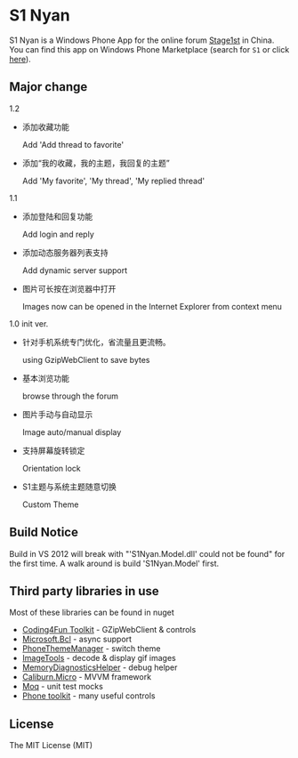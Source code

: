 ﻿# S1 Nyan

S1 Nyan is a Windows Phone App for the online forum [Stage1st](http://bbs.saraba1st.com/2b) in China. You can find this app on Windows Phone Marketplace (search for `S1` or click [here](http://www.windowsphone.com/s?appid=61790166-792c-493b-bcc2-a2f1506292f5)).

## Major change

1.2

* 添加收藏功能
	
	Add 'Add thread to favorite'

* 添加“我的收藏，我的主题，我回复的主题”

	Add 'My favorite', 'My thread', 'My replied thread'

1.1

* 添加登陆和回复功能

    Add login and reply

* 添加动态服务器列表支持

    Add dynamic server support

* 图片可长按在浏览器中打开

    Images now can be opened in the Internet Explorer from context menu


1.0 init ver.

* 针对手机系统专门优化，省流量且更流畅。

    using GzipWebClient to save bytes

* 基本浏览功能

    browse through the forum

* 图片手动与自动显示

    Image auto/manual display

* 支持屏幕旋转锁定

    Orientation lock

* S1主题与系统主题随意切换

    Custom Theme

## Build Notice

Build in VS 2012 will break with "'S1Nyan.Model.dll' could not be found" for the first time. A walk around is build 'S1Nyan.Model' first.

## Third party libraries in use

Most of these libraries can be found in nuget

* [Coding4Fun Toolkit](http://coding4fun.codeplex.com/) - GZipWebClient & controls
* [Microsoft.Bcl](http://nuget.org/packages/Microsoft.Bcl/) - async support
* [PhoneThemeManager](http://github.com/jeffwilcox/wp-thememanager/) - switch theme
* [ImageTools](http://imagetools.codeplex.com/) - decode & display gif images
* [MemoryDiagnosticsHelper](http://nuget.org/packages/MemoryDiagnosticsHelper/) - debug helper
* [Caliburn.Micro](https://caliburnmicro.codeplex.com/) - MVVM framework
* [Moq](https://code.google.com/p/moq/) - unit test mocks
* [Phone toolkit](http://phone.codeplex.com/) - many useful controls

## License

The MIT License (MIT)
